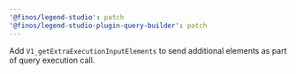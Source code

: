 ```yaml
---
'@finos/legend-studio': patch
'@finos/legend-studio-plugin-query-builder': patch
---
```


Add `V1_getExtraExecutionInputElements` to send additional elements as part of query execution call.
